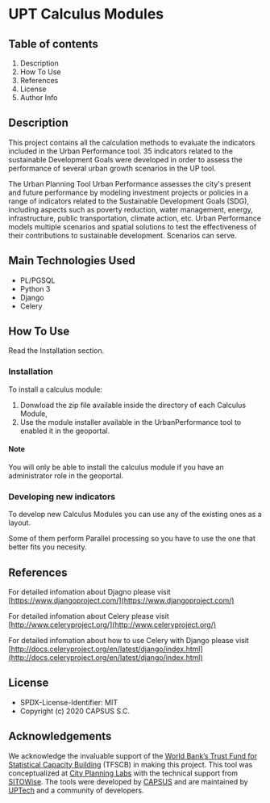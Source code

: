 # UPT Calculus Modules

## Table of contents

1. Description
1. How To Use
1. References
1. License
1. Author Info

## Description

This project contains all the calculation methods to evaluate the indicators included in the Urban Performance tool. 35 indicators related to the sustainable Development Goals were developed in order to assess the performance of several urban growth scenarios in the UP tool.

The Urban Planning Tool Urban Performance assesses the city's present and future performance by modeling investment projects or policies in a range of indicators related to the Sustainable Development Goals (SDG), including aspects such as poverty reduction, water management, energy, infrastructure, public transportation, climate action, etc. Urban Performance models multiple scenarios and spatial solutions to test the effectiveness of their contributions to sustainable development. Scenarios can serve.

## Main Technologies Used

- PL/PGSQL
- Python 3
- Django
- Celery

## How To Use

Read the Installation section.

### Installation

To install a calculus module:

1. Donwload the zip file available inside the directory of each Calculus Module,
1. Use the module installer available in the UrbanPerformance tool to enabled it in the geoportal.

#### Note

You will only be able to install the calculus module if you have an administrator role in the geoportal.

### Developing new indicators

To develop new Calculus Modules you can use any of the existing ones as a layout.

Some of them perform Parallel processing so you have to use the one that better fits you necesity.

## References

For detailed infomation about Djagno please visit [https://www.djangoproject.com/](https://www.djangoproject.com/)

For detailed infomation about Celery please visit [http://www.celeryproject.org/](http://www.celeryproject.org/)

For detailed infomation about how to use Celery with Django please visit [http://docs.celeryproject.org/en/latest/django/index.html](http://docs.celeryproject.org/en/latest/django/index.html)

## License

- SPDX-License-Identifier: MIT
- Copyright (c) 2020 CAPSUS S.C.

## Acknowledgements

We acknowledge the invaluable support of the [World Bank’s Trust Fund for Statistical Capacity Building](https://worldbank.org/) (TFSCB) in making this project. This tool was conceptualized at [City Planning Labs](https://collaboration.worldbank.org/content/sites/collaboration-for-development/en/groups/city-planning-labs.html) with the technical support from [SITOWise](https://www.sitowise.com/en). The tools were developed by [CAPSUS](http://capsus.mx/) and are maintained by [UPTech](http://up.technology/) and a community of developers. 
